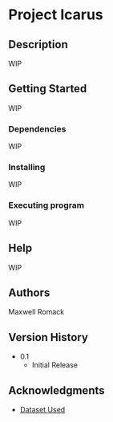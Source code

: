 # Project Icarus

## Description

WIP

## Getting Started

WIP

### Dependencies

WIP

### Installing

WIP

### Executing program

WIP

## Help

WIP

## Authors

Maxwell Romack

## Version History

* 0.1
    * Initial Release

## Acknowledgments

* [Dataset Used](https://www.kaggle.com/datasets/thedevastator/higher-education-predictors-of-student-retention)
